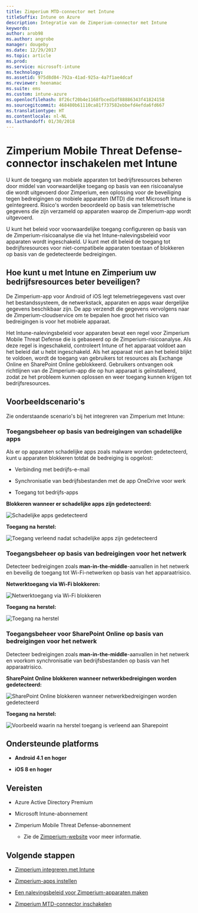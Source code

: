 ```yaml
---
title: Zimperium MTD-connector met Intune
titleSuffix: Intune on Azure
description: Integratie van de Zimperium-connector met Intune
keywords: 
author: arob98
ms.author: angrobe
manager: dougeby
ms.date: 12/29/2017
ms.topic: article
ms.prod: 
ms.service: microsoft-intune
ms.technology: 
ms.assetid: 975d8d84-792a-41ad-925a-4a7f1ae4dcaf
ms.reviewer: heenamac
ms.suite: ems
ms.custom: intune-azure
ms.openlocfilehash: 8f26cf20b4e1168fbced1df88886343f41824158
ms.sourcegitcommit: 468480b61110ca81f737582ebbefd4efda6fd667
ms.translationtype: HT
ms.contentlocale: nl-NL
ms.lasthandoff: 01/30/2018
---
```

# <a name="zimperium-mobile-threat-defense-connector-with-intune"></a>Zimperium Mobile Threat Defense-connector inschakelen met Intune

U kunt de toegang van mobiele apparaten tot bedrijfsresources beheren door middel van voorwaardelijke toegang op basis van een risicoanalyse die wordt uitgevoerd door Zimperium, een oplossing voor de beveiliging tegen bedreigingen op mobiele apparaten (MTD) die met Microsoft Intune is geïntegreerd. Risico's worden beoordeeld op basis van telemetrische gegevens die zijn verzameld op apparaten waarop de Zimperium-app wordt uitgevoerd.

U kunt het beleid voor voorwaardelijke toegang configureren op basis van de Zimperium-risicoanalyse die via het Intune-nalevingsbeleid voor apparaten wordt ingeschakeld. U kunt met dit beleid de toegang tot bedrijfsresources voor niet-compatibele apparaten toestaan of blokkeren op basis van de gedetecteerde bedreigingen.

## <a name="how-do-intune-and-zimperium-help-protect-your-company-resources"></a>Hoe kunt u met Intune en Zimperium uw bedrijfsresources beter beveiligen?

De Zimperium-app voor Android of iOS legt telemetriegegevens vast over het bestandssysteem, de netwerkstack, apparaten en apps waar dergelijke gegevens beschikbaar zijn. De app verzendt die gegevens vervolgens naar de Zimperium-cloudservice om te bepalen hoe groot het risico van bedreigingen is voor het mobiele apparaat.

Het Intune-nalevingsbeleid voor apparaten bevat een regel voor Zimperium Mobile Threat Defense die is gebaseerd op de Zimperium-risicoanalyse. Als deze regel is ingeschakeld, controleert Intune of het apparaat voldoet aan het beleid dat u hebt ingeschakeld. Als het apparaat niet aan het beleid blijkt te voldoen, wordt de toegang van gebruikers tot resources als Exchange Online en SharePoint Online geblokkeerd. Gebruikers ontvangen ook richtlijnen van de Zimperium-app die op hun apparaat is geïnstalleerd, zodat ze het probleem kunnen oplossen en weer toegang kunnen krijgen tot bedrijfsresources.

## <a name="sample-scenarios"></a>Voorbeeldscenario's

Zie onderstaande scenario's bij het integreren van Zimperium met Intune:

### <a name="control-access-based-on-threats-from-malicious-apps"></a>Toegangsbeheer op basis van bedreigingen van schadelijke apps

Als er op apparaten schadelijke apps zoals malware worden gedetecteerd, kunt u apparaten blokkeren totdat de bedreiging is opgelost:

-   Verbinding met bedrijfs-e-mail

-   Synchronisatie van bedrijfsbestanden met de app OneDrive voor werk

-   Toegang tot bedrijfs-apps

**Blokkeren wanneer er schadelijke apps zijn gedetecteerd:**

![Schadelijke apps gedetecteerd](./media/Maliciousapps_blocked_Zimperium.png)

**Toegang na herstel:**

![Toegang verleend nadat schadelijke apps zijn gedetecteerd](./media/maliciousapps_unblocked_Zimperium.png)

### <a name="control-access-based-on-threat-to-network"></a>Toegangsbeheer op basis van bedreigingen voor het netwerk

Detecteer bedreigingen zoals **man-in-the-middle**-aanvallen in het netwerk en beveilig de toegang tot Wi-Fi-netwerken op basis van het apparaatrisico.

**Netwerktoegang via Wi-Fi blokkeren:**

![Netwerktoegang via Wi-Fi blokkeren](./media/network_wifi_blocked_Zimperium.png)

**Toegang na herstel:**

![Toegang na herstel](./media/network_wifi_unblocked_Zimperium.png)

### <a name="control-access-to-sharepoint-online-based-on-threat-to-network"></a>Toegangsbeheer voor SharePoint Online op basis van bedreigingen voor het netwerk

Detecteer bedreigingen zoals **man-in-the-middle**-aanvallen in het netwerk en voorkom synchronisatie van bedrijfsbestanden op basis van het apparaatrisico.

**SharePoint Online blokkeren wanneer netwerkbedreigingen worden gedetecteerd:**

![SharePoint Online blokkeren wanneer netwerkbedreigingen worden gedetecteerd](./media/network_spo_blocked_Zimperium.png)

**Toegang na herstel:**

![Voorbeeld waarin na herstel toegang is verleend aan Sharepoint](./media/network_spo_unblocked_Zimperium.png)

## <a name="supported-platforms"></a>Ondersteunde platforms

-   **Android 4.1 en hoger**

-   **iOS 8 en hoger**

## <a name="prerequisites"></a>Vereisten

-   Azure Active Directory Premium

-   Microsoft Intune-abonnement

-   Zimperium Mobile Threat Defense-abonnement

    -   Zie de [Zimperium-website](https://www.zimperium.com/zips-mobile-ips) voor meer informatie.

## <a name="next-steps"></a>Volgende stappen

- [Zimperium integreren met Intune](zimperium-mtd-connector-integration.md)

- [Zimperium-apps instellen](mtd-apps-ios-app-configuration-policy-add-assign.md)

- [Een nalevingsbeleid voor Zimperium-apparaten maken](mtd-device-compliance-policy-create.md)

- [Zimperium MTD-connector inschakelen](mtd-connector-enable.md)
